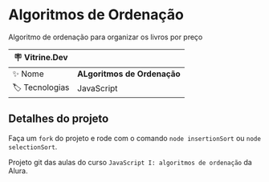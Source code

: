 # Algoritmos de Ordenação

Algoritmo de ordenação para organizar os livros por preço

| :placard: Vitrine.Dev |     |
| -------------  | --- |
| :sparkles: Nome        | **ALgoritmos de Ordenação**
| :label: Tecnologias | JavaScript

## Detalhes do projeto

Faça um `fork` do projeto e rode com o comando `node insertionSort` ou `node selectionSort`.


Projeto git das aulas do curso `JavaScript I: algoritmos de ordenação` da Alura.
